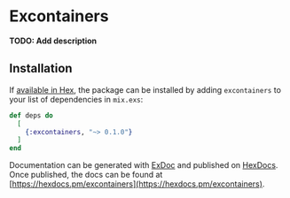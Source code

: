 # Excontainers

**TODO: Add description**

## Installation

If [available in Hex](https://hex.pm/docs/publish), the package can be installed
by adding `excontainers` to your list of dependencies in `mix.exs`:

```elixir
def deps do
  [
    {:excontainers, "~> 0.1.0"}
  ]
end
```

Documentation can be generated with [ExDoc](https://github.com/elixir-lang/ex_doc)
and published on [HexDocs](https://hexdocs.pm). Once published, the docs can
be found at [https://hexdocs.pm/excontainers](https://hexdocs.pm/excontainers).

